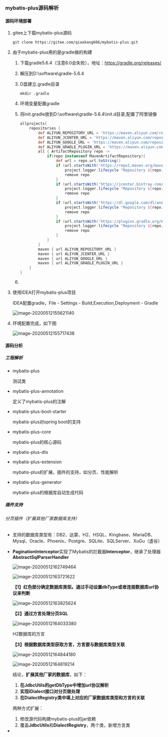 ### mybatis-plus源码解析

#### 源码环境部署

1. gitee上下载mybatis-plus源码

   ```shell
   git clone https://gitee.com/qiaokang666/mybatis-plus.git
   ```

2. 由于mybatis-plus用的是gradle做的构建

   1. 下载gradle5.6.4（注意6.0会失败），地址：https://gradle.org/releases/

   2. 解压到D:\software\gradle-5.6.4

   3. D盘建立.gradle目录

      ```shell
      mkdir .gradle
      ```

   4. 环境变量配置gradle

   5. 将init.gradle放到D:\software\gradle-5.6.4\init.d目录,配置了阿里镜像

      ```groovy
      allprojects{
          repositories {
              def ALIYUN_REPOSITORY_URL = 'https://maven.aliyun.com/repository/public/'
              def ALIYUN_JCENTER_URL = 'https://maven.aliyun.com/repository/jcenter/'
              def ALIYUN_GOOGLE_URL = 'https://maven.aliyun.com/repository/google/'
              def ALIYUN_GRADLE_PLUGIN_URL = 'https://maven.aliyun.com/repository/gradle-plugin/'
              all { ArtifactRepository repo ->
                  if(repo instanceof MavenArtifactRepository){
                      def url = repo.url.toString()
                      if (url.startsWith('https://repo1.maven.org/maven2/')) {
                          project.logger.lifecycle "Repository ${repo.url} replaced by $ALIYUN_REPOSITORY_URL."
                          remove repo
                      }
                      if (url.startsWith('https://jcenter.bintray.com/')) {
                          project.logger.lifecycle "Repository ${repo.url} replaced by $ALIYUN_JCENTER_URL."
                          remove repo
                      }
                      if (url.startsWith('https://dl.google.com/dl/android/maven2/')) {
                          project.logger.lifecycle "Repository ${repo.url} replaced by $ALIYUN_GOOGLE_URL."
                          remove repo
                      }
                      if (url.startsWith('https://plugins.gradle.org/m2/')) {
                          project.logger.lifecycle "Repository ${repo.url} replaced by $ALIYUN_GRADLE_PLUGIN_URL."
                          remove repo
                      }
                  }
              }
              maven { url ALIYUN_REPOSITORY_URL }
              maven { url ALIYUN_JCENTER_URL }
              maven { url ALIYUN_GOOGLE_URL }
              maven { url ALIYUN_GRADLE_PLUGIN_URL }
          }
      }
      ```

   6. 

3. 使用IDEA打开mybatis-plus项目

   IDEA配置gradle，File - Settings - Build,Execution,Deployment - Gradle

   ![image-20200512155621140](https://raw.githubusercontent.com/stephenZkang/learn/master/img/image-20200512155621140.png)

4. 环境配置完成，如下图

   ![image-20200512155717438](https://raw.githubusercontent.com/stephenZkang/learn/master/img/image-20200512155717438.png)

#### 源码分析

##### 工程解析

- mybatis-plus

  测试类

- mybatis-plus-annotation

  定义了mybatis-plus的注解

- mybatis-plus-boot-starter

  mybatis-plus对spring boot的支持

- mybatis-plus-core

  mybatis-plus的核心源码

- mybatis-plus-dts

  

- mybatis-plus-extension

  mybatis-plus的扩展，插件的支持，如分页、性能解析

- mybatis-plus-generator

  mybatis-plus的根据库自动生成代码

##### 插件支持

###### 分页插件（扩展其他厂家数据库支持）

- 支持的数据库类型有：DB2、达蒙、H2、HSQL、Kingbase、MariaDB、Mysql、Oracle、Phoenix、Postgre、SQLite、SQLServer、XuGu（虚谷）

- **PaginationInterceptor**实现了Mybatis的拦截器**Interceptor**，继承了处理器**AbstractSqlParserHandler**

  ![image-20200512162749464](https://raw.githubusercontent.com/stephenZkang/learn/master/img/image-20200512162749464.png)

  ![image-20200512163721622](https://raw.githubusercontent.com/stephenZkang/learn/master/img/image-20200512163721622.png)

  **【1】红色部分确定数据库类型。通过手动设置dbType或者连接数据库url协议来判断**

  ![image-20200512163825624](https://raw.githubusercontent.com/stephenZkang/learn/master/img/image-20200512163825624.png)

  **【2】通过方言处理分页SQL**

  ![image-20200512164033380](https://raw.githubusercontent.com/stephenZkang/learn/master/img/image-20200512164033380.png)

  H2数据库的方言

  **【3】根据数据库类型获取方言，方言要与数据库类型关联**

  ![image-20200512164844180](https://raw.githubusercontent.com/stephenZkang/learn/master/img/image-20200512164844180.png)

  ![image-20200512164819214](https://raw.githubusercontent.com/stephenZkang/learn/master/img/image-20200512164819214.png)

  结论，**扩展其他厂家的数据库**，如下：

  1. **在JdbcUtils的getDbType中增加url协议解析**
  2. **实现IDialect接口对分页做处理**
  3. **在DialectRegistry类中填上对应的厂家数据库类型和方言的关联**

  两种方式扩展：

  1. 修改源代码构建mybatis-plus的jar依赖
  2. 覆盖**JdbcUtils**和**DialectRegistry**，两个类，新增方言类

- 





